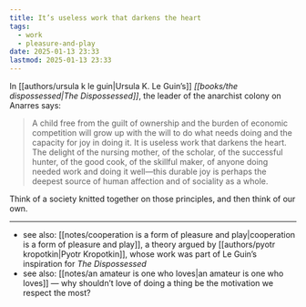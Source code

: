 ```yaml
---
title: It’s useless work that darkens the heart
tags:
  - work
  - pleasure-and-play
date: 2025-01-13 23:33
lastmod: 2025-01-13 23:33
---
```

In [[authors/ursula k le guin|Ursula K. Le Guin’s]] *[[books/the dispossessed|The Dispossessed]]*, the leader of the anarchist colony on Anarres says:

> A child free from the guilt of ownership and the burden of economic competition will grow up with the will to do what needs doing and the capacity for joy in doing it. It is useless work that darkens the heart. The delight of the nursing mother, of the scholar, of the successful hunter, of the good cook, of the skillful maker, of anyone doing needed work and doing it well—this durable joy is perhaps the deepest source of human affection and of sociality as a whole.

Think of a society knitted together on those principles, and then think of our own.

---
- see also: [[notes/cooperation is a form of pleasure and play|cooperation is a form of pleasure and play]], a theory argued by [[authors/pyotr kropotkin|Pyotr Kropotkin]], whose work was part of Le Guin’s inspiration for *The Dispossessed*
- see also: [[notes/an amateur is one who loves|an amateur is one who loves]] — why shouldn’t love of doing a thing be the motivation we respect the most?